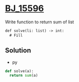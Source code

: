 # [BJ_15596](https://acmicpc.net/problem/15596)

Write function to return sum of list

```txt
def solve(li: list) -> int:
  # Fill
```

## Solution

* py

```py
def solve(a):
  return sum(a)
```
